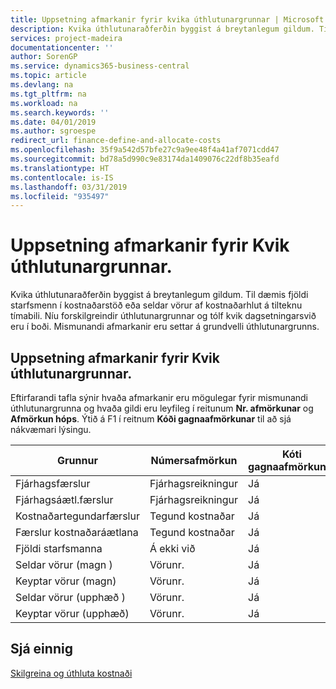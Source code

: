 ```yaml
---
title: Uppsetning afmarkanir fyrir kvika úthlutunargrunnar | Microsoft Docs
description: Kvika úthlutunaraðferðin byggist á breytanlegum gildum. Til dæmis fjöldi starfsmenn í kostnaðarstöð eða seldar vörur af kostnaðarhlut á tilteknu tímabili. Níu forskilgreindir úthlutunargrunnar og tólf kvik dagsetningarsvið eru í boði. Mismunandi afmarkanir eru settar á grundvelli úthlutunargrunns.
services: project-madeira
documentationcenter: ''
author: SorenGP
ms.service: dynamics365-business-central
ms.topic: article
ms.devlang: na
ms.tgt_pltfrm: na
ms.workload: na
ms.search.keywords: ''
ms.date: 04/01/2019
ms.author: sgroespe
redirect_url: finance-define-and-allocate-costs
ms.openlocfilehash: 35f9a542d57bfe27c9a9ee48f4a41af7071cdd47
ms.sourcegitcommit: bd78a5d990c9e83174da1409076c22df8b35eafd
ms.translationtype: HT
ms.contentlocale: is-IS
ms.lasthandoff: 03/31/2019
ms.locfileid: "935497"
---
```

# <a name="setting-filters-for-dynamic-allocation-bases"></a>Uppsetning afmarkanir fyrir Kvik úthlutunargrunnar.
Kvika úthlutunaraðferðin byggist á breytanlegum gildum. Til dæmis fjöldi starfsmenn í kostnaðarstöð eða seldar vörur af kostnaðarhlut á tilteknu tímabili. Níu forskilgreindir úthlutunargrunnar og tólf kvik dagsetningarsvið eru í boði. Mismunandi afmarkanir eru settar á grundvelli úthlutunargrunns.  

## <a name="setting-filters-for-dynamic-allocation-bases"></a>Uppsetning afmarkanir fyrir Kvik úthlutunargrunnar.  
 Eftirfarandi tafla sýnir hvaða afmarkanir eru mögulegar fyrir mismunandi úthlutunargrunna og hvaða gildi eru leyfileg í reitunum **Nr. afmörkunar** og **Afmörkun hóps**. Ýtið á F1 í reitnum **Kóði gagnaafmörkunar** til að sjá nákvæmari lýsingu.  

|**Grunnur**|**Númersafmörkun**|**Kóti gagnaafmörkunar**|**Afmörkun kostnaðarstaðar**|**Afmörkun kostnaðarhlutar**|**Afmörkun hópa**|  
|--------------|----------------------------------------|----------------------------------------------|------------------------------------------------|------------------------------------------------|------------------------------------------|  
|Fjárhagsfærslur|Fjárhagsreikningur|Já|Já|Já|Á ekki við|  
|Fjárhagsáætl.færslur|Fjárhagsreikningur|Já|Já|Já|Heiti fjárhagsáætl.|  
|Kostnaðartegundarfærslur|Tegund kostnaðar|Já|Já|Já|Á ekki við|  
|Færslur kostnaðaráætlana|Tegund kostnaðar|Já|Já|Já|Heiti áætlunar|  
|Fjöldi starfsmanna|Á ekki við|Já|Já|Já|Á ekki við|  
|Seldar vörur (magn )|Vörunr.|Já|Já|Já|Birgðabókunarflokkur|  
|Keyptar vörur (magn)|Vörunr.|Já|Já|Já|Birgðabókunarflokkur|  
|Seldar vörur (upphæð )|Vörunr.|Já|Já|Já|Birgðabókunarflokkur|  
|Keyptar vörur (upphæð)|Vörunr.|Já|Já|Já|Birgðabókunarflokkur|  

## <a name="see-also"></a>Sjá einnig  
[Skilgreina og úthluta kostnaði](finance-define-and-allocate-costs.md)
